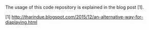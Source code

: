 The usage of this code repository is explained in the blog post [1]. 

[1] http://tharindue.blogspot.com/2015/12/an-alternative-way-for-diaplaying.html
